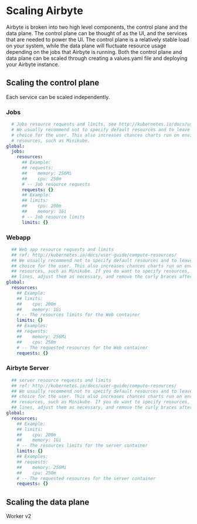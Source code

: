 # Scaling Airbyte

Airbyte is broken into two high level components, the control plane and the data plane. The control plane can be thought
of as the UI, and the services that are needed to power the UI. The control plane is a relatively stable load on your 
system, while the data plane will fluctuate resource usage depending on the jobs that Airbyte is running. Both the 
control plane and data plane can be scaled through creating a values.yaml file and deploying your Airbyte instance.

## Scaling the control plane

Each service can be scaled independently.

### Jobs

```yaml
  # Jobs resource requests and limits, see http://kubernetes.io/docs/user-guide/compute-resources/
  # We usually recommend not to specify default resources and to leave this as a conscious
  # choice for the user. This also increases chances charts run on environments with little
  # resources, such as Minikube.
global:
  jobs:
    resources:
      ## Example:
      ## requests:
      ##    memory: 256Mi
      ##    cpu: 250m
      # -- Job resource requests
      requests: {}
      ## Example:
      ## limits:
      ##    cpu: 200m
      ##    memory: 1Gi
      # -- Job resource limits
      limits: {}
```

### Webapp

```yaml
  ## Web app resource requests and limits
  ## ref: http://kubernetes.io/docs/user-guide/compute-resources/
  ## We usually recommend not to specify default resources and to leave this as a conscious
  ## choice for the user. This also increases chances charts run on environments with little
  ## resources, such as Minikube. If you do want to specify resources, uncomment the following
  ## lines, adjust them as necessary, and remove the curly braces after 'resources:'.
global:
  resources:
    ## Example:
    ## limits:
    ##    cpu: 200m
    ##    memory: 1Gi
    # -- The resources limits for the Web container
    limits: {}
    ## Examples:
    ## requests:
    ##    memory: 256Mi
    ##    cpu: 250m
    # -- The requested resources for the Web container
    requests: {}
```

### Airbyte Server

```yaml
  ## server resource requests and limits
  ## ref: http://kubernetes.io/docs/user-guide/compute-resources/
  ## We usually recommend not to specify default resources and to leave this as a conscious
  ## choice for the user. This also increases chances charts run on environments with little
  ## resources, such as Minikube. If you do want to specify resources, uncomment the following
  ## lines, adjust them as necessary, and remove the curly braces after 'resources:'.
global:
  resources:
    ## Example:
    ## limits:
    ##    cpu: 200m
    ##    memory: 1Gi
    # -- The resources limits for the server container
    limits: {}
    ## Examples:
    ## requests:
    ##    memory: 256Mi
    ##    cpu: 250m
    # -- The requested resources for the server container
    requests: {}
```

## Scaling the data plane

Worker v2